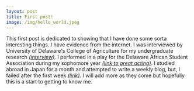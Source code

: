 ```yaml
---
layout: post
title: First post!
image: /img/hello_world.jpeg
---
```


This first post is dedicated to showing that I have done some sorta interesting things. I have evidence from the internet. I was interviewed by University of Delaware's College of Agriculture for my undergraduate research [_(interview)_](https://canr.udel.edu/blog/ud-undergraduate-felix-ackon-studies-statistics-markov-chains/). I performed in a play for the Delaware African Student Association during my sophomore year [_(link to great acting)_](https://youtu.be/qCbCt_dbSTU?t=406). I studied abroad in Japan for a month and attempted to write a weekly blog, but, I failed after the first week [_(link)_](https://sites.udel.edu/globalblog/2017/01/getting-to-know-japan/). I will add more as they come but hopefully this is a start to getting to know me.
